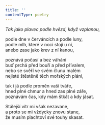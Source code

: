 ```yaml
---
title: ''
contentType: poetry
---
```


<section>

_Tak jako plavec podle hvězd, když vzplanou,_

podle dne v červáncích a podle luny,  
podle mlh, které v noci stojí u ní,  
anebo zase jako krev z ní kanou,

</section>

<section>

poznává počasí a bez váhání  
buď prchá před bouří a před přívalem,  
nebo se svěří ve svém člunu malém  
nejisté štěstěně těch mořských plání,

</section>

<section>

tak i já podle proměn vaší tváře,  
hned plné chmur a hned zas plné záře,  
poznávám čas, kdy mám štkát a kdy jásat.

</section>

<section>

Stálejší vítr mi však nezavane,  
a proto se mi vždycky znovu stane,  
že musím plachtoví své touhy skasat.

</section>
